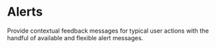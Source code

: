 # Alerts

Provide contextual feedback messages for typical user actions with the handful of available and flexible alert messages.
